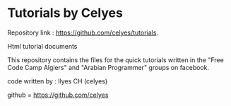 # Tutorials by Celyes
Repository link : https://github.com/celyes/tutorials.

Html tutorial documents

This repository contains the files for the quick tutorials
written in the "Free Code Camp Algiers" and "Arabian Programmer" groups 
on facebook.

code written by : Ilyes CH (celyes)

github = https://github.com/celyes
